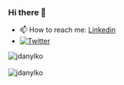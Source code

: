 ### Hi there 👋

- 📫 How to reach me: [Linkedin](https://www.linkedin.com/in/jonathandanylko/)
- [![Twitter](https://img.shields.io/twitter/url/https/twitter.com/jdanylko.svg?style=social&label=Follow%20jdanylko)](https://twitter.com/jdanylko)

<div>
  <img align="center" src="https://github-readme-stats.vercel.app/api?username=jdanylko&show_icons=true&theme=dark" alt="jdanylko" />
<div/>
<br />
  
<div>
  <img align="center" src="https://github-readme-stats.vercel.app/api/top-langs/?username=jdanylko&layout=compact&hide=html&theme=dark" alt="jdanylko" />
<div/>
<br />


<!--
**jdanylko/jdanylko** is a ✨ _special_ ✨ repository because its `README.md` (this file) appears on your GitHub profile.

Here are some ideas to get you started:

- 🔭 I’m currently working on ...
- 🌱 I’m currently learning ...
- 👯 I’m looking to collaborate on ...
- 🤔 I’m looking for help with ...
- 💬 Ask me about ...
- 📫 How to reach me: ...
- 😄 Pronouns: ...
- ⚡ Fun fact: ...
-->
